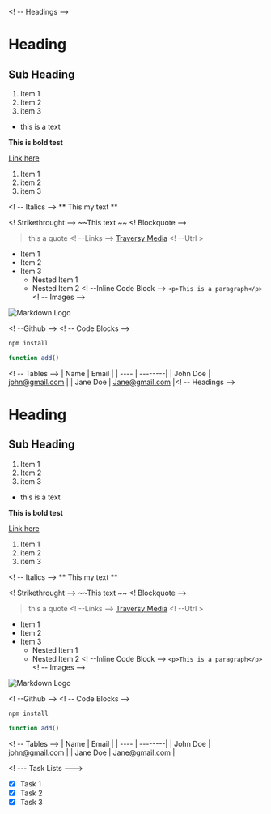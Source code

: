 <! -- Headings -->
# Heading

## Sub Heading
1. Item 1
2. Item 2
3. item 3
   
* this is a text 


**This is bold test**
  


[Link here](http://google.com)


1. Item 1
2. item 2
3. item 3

<! -- Italics -->
** This my text **

<! Strikethrought -->
~~This text ~~
<! Blockquote -->
> this a quote
<! --Links -->
[Traversy Media](acr/acr.tf)
<! --Utrl >
* Item 1
* Item 2
* Item 3
   * Nested Item 1
   * Nested Item 2
<! --Inline Code Block -->
`<p>This is a paragraph</p>`
<! -- Images -->

![Markdown Logo](https://markdown-here.com/img/icon256.png)

<! --Github -->
<! -- Code Blocks -->
```bash
npm install 
```

``` Javascript
function add()
```
<! -- Tables -->
| Name  | Email   |
| ----  | --------|
| John Doe | john@gmail.com |
| Jane Doe | Jane@gmail.com |<! -- Headings -->
# Heading

## Sub Heading
1. Item 1
2. Item 2
3. item 3
   
* this is a text 


**This is bold test**
  


[Link here](http://google.com)


1. Item 1
2. item 2
3. item 3

<! -- Italics -->
** This my text **

<! Strikethrought -->
~~This text ~~
<! Blockquote -->
> this a quote
<! --Links -->
[Traversy Media](acr/acr.tf)
<! --Utrl >
* Item 1
* Item 2
* Item 3
   * Nested Item 1
   * Nested Item 2
<! --Inline Code Block -->
`<p>This is a paragraph</p>`
<! -- Images -->

![Markdown Logo](https://markdown-here.com/img/icon256.png)

<! --Github -->
<! -- Code Blocks -->
```bash
npm install 
```

``` Javascript
function add()
```
<! -- Tables -->
| Name  | Email   |
| ----  | --------|
| John Doe | john@gmail.com |
| Jane Doe | Jane@gmail.com |

<! --- Task Lists --->
* [X] Task 1
* [X] Task 2
* [X] Task 3